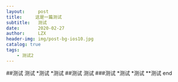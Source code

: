 ```yaml
---
layout:     post
title:     这是一篇测试
subtitle:   测试
date:       2020-02-27
author:     LZX
header-img: img/post-bg-ios10.jpg
catalog: true
tags:
    - 测试2
---
```



##测试
测试
*测试
*测试
##测试
测试
###测试
*测试
*测试
**测试
end